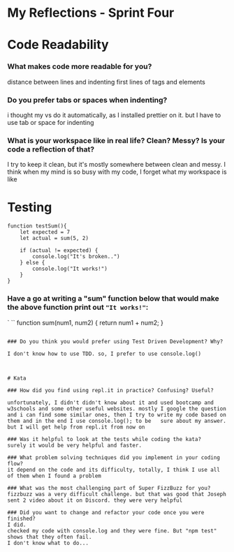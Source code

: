 # My Reflections - Sprint Four 

# Code Readability

### What makes code more readable for you?

distance between lines and indenting first lines of tags and elements

### Do you prefer tabs or spaces when indenting?

i thought my vs do it automatically, as I installed prettier on it. but I have to use tab or space for indenting

### What is your workspace like in real life? Clean? Messy? Is your code a reflection of that?

I try to keep it clean, but it's mostly somewhere between clean and messy.
I think when my mind is so busy with my code, I forget what my workspace is like


# Testing

```
function testSum(){
    let expected = 7
    let actual = sum(5, 2)

    if (actual != expected) {
        console.log("It's broken..")
    } else {
        console.log("It works!")
    }
}
```
### Have a go at writing a "sum" function below that would make the above function print out `"It works!"`: 
` ``
function sum(num1, num2) {
  return num1 + num2;
} 
```

### Do you think you would prefer using Test Driven Development? Why?

I don't know how to use TDD. so, I prefer to use console.log()



# Kata

### How did you find using repl.it in practice? Confusing? Useful?

unfortunately, I didn't didn't know about it and used bootcamp and w3schools and some other useful websites. mostly I google the question and i can find some similar ones, then I try to write my code based on them and in the end I use console.log(); to be   sure about my answer. but I will get help from repl.it from now on 

### Was it helpful to look at the tests while coding the kata?
surely it would be very helpful and faster. 

### What problem solving techniques did you implement in your coding flow?
it depend on the code and its difficulty, totally, I think I use all of them when I found a problem

### What was the most challenging part of Super FizzBuzz for you?
fizzbuzz was a very difficult challenge. but that was good that Joseph sent 2 video about it on Discord. they were very helpful

### Did you want to change and refactor your code once you were finished?
I did. 
checked my code with console.log and they were fine. But "npm test" shows that they often fail.
I don't know what to do...
